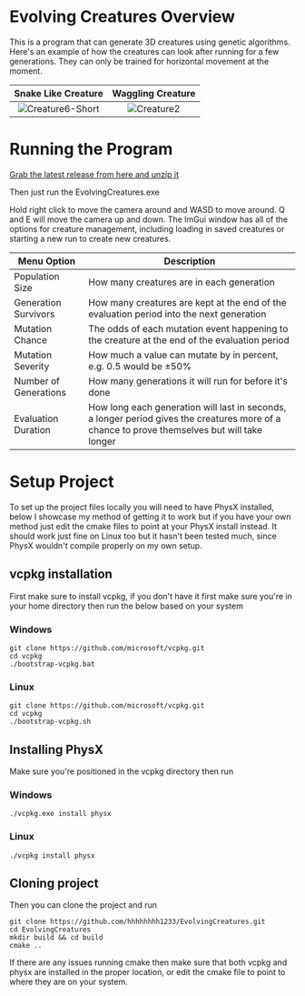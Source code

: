 # Evolving Creatures Overview
This is a program that can generate 3D creatures using genetic algorithms. 
Here's an example of how the creatures can look after running for a few generations.
They can only be trained for horizontal movement at the moment.

Snake Like Creature | Waggling Creature
:-------------------------:|:-------------------------:
![Creature6-Short](https://github.com/user-attachments/assets/70ea9abf-12ed-40a3-a0fe-005a4554861d) | ![Creature2](https://github.com/user-attachments/assets/1edca0c8-d462-4b2f-95c6-05c94714df91)


# Running the Program

[Grab the latest release from here and unzip it](https://github.com/hhhhhhhh1233/EvolvingCreatures/releases)

Then just run the EvolvingCreatures.exe

Hold right click to move the camera around and WASD to move around. Q and E will move the camera up and down. The ImGui window has all of the options for creature management, including loading in saved creatures or starting a new run to create new creatures.

Menu Option | Description
----------- | -----------
Population Size | How many creatures are in each generation
Generation Survivors | How many creatures are kept at the end of the evaluation period into the next generation
Mutation Chance | The odds of each mutation event happening to the creature at the end of the evaluation period
Mutation Severity | How much a value can mutate by in percent, e.g. 0.5 would be ±50%
Number of Generations | How many generations it will run for before it's done
Evaluation Duration | How long each generation will last in seconds, a longer period gives the creatures more of a chance to prove themselves but will take longer

# Setup Project
To set up the project files locally you will need to have PhysX installed, below I showcase my method of getting it to work but if you have your own method just edit the cmake files to point at your PhysX install instead. It should work just fine on Linux too but it hasn't been tested much, since PhysX wouldn't compile properly on my own setup.

## vcpkg installation
First make sure to install vcpkg, if you don't have it first make sure you're in your home directory then run the below based on your system

### Windows

```console
git clone https://github.com/microsoft/vcpkg.git
cd vcpkg
./bootstrap-vcpkg.bat
```

### Linux

```console
git clone https://github.com/microsoft/vcpkg.git
cd vcpkg
./bootstrap-vcpkg.sh
```

## Installing PhysX

Make sure you're positioned in the vcpkg directory then run

### Windows

```console
./vcpkg.exe install physx
```

### Linux

```console
./vcpkg install physx
```

## Cloning project

Then you can clone the project and run 

```console
git clone https://github.com/hhhhhhhh1233/EvolvingCreatures.git
cd EvolvingCreatures
mkdir build && cd build
cmake ..
```
If there are any issues running cmake then make sure that both vcpkg and physx are installed in the proper location, or edit the cmake file to point to where they are on your system.


